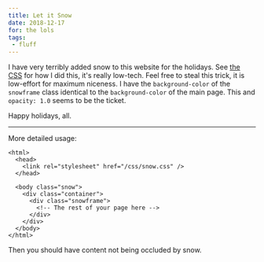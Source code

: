 ```yaml
---
title: Let it Snow
date: 2018-12-17
for: the lols
tags:
 - fluff
---
```


I have very terribly added snow to this website for the holidays. See [the CSS](https://github.com/Xe/site/blob/00d930e46939fff5700735bf97a62beaa674eb02/css/snow.css) for how I did this, it's really low-tech. Feel free to steal this trick, it is low-effort for maximum niceness. I have the `background-color` of the `snowframe` class identical to the `background-color` of the main page. This and `opacity: 1.0` seems to be the ticket.

Happy holidays, all.

---

<link rel="stylesheet" href="/css/snow.css" />

More detailed usage:

```
<html>
  <head>
    <link rel="stylesheet" href="/css/snow.css" />
  </head>
  
  <body class="snow">
    <div class="container">
      <div class="snowframe">
        <!-- The rest of your page here -->
      </div>
    </div>
  </body>
</html>
```

Then you should have content not being occluded by snow.
